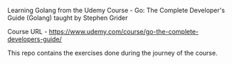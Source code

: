 Learning Golang from the Udemy Course - Go: The Complete Developer's Guide (Golang)
taught by Stephen Grider

Course URL - https://www.udemy.com/course/go-the-complete-developers-guide/

This repo contains the exercises done during the journey of the course.